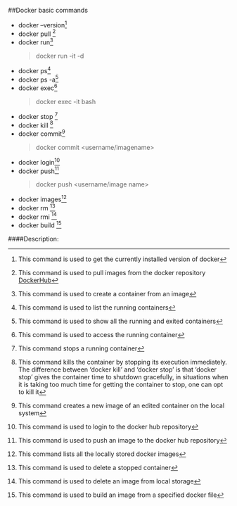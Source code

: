 ##Docker basic commands
- docker –version[^1]
- docker pull <image name>[^2]
- docker run[^3]
  > docker run -it -d <image name>
- docker ps[^4]
- docker ps -a[^5]
- docker exec[^6]
  > docker exec -it <container id> bash
- docker stop <container id>[^7]
- docker kill <container id>[^8]
- docker commit[^9]
  > docker commit <conatainer id> <username/imagename>
- docker login[^10]
- docker push[^11]
  > docker push <username/image name>
- docker images[^12]
- docker rm <container id>[^13]
- docker rmi <image-id>[^14]
- docker build <path to docker file>[^15]

####Description:
[^1]: This command is used to get the currently installed version of docker
[^2]: This command is used to pull images from the docker repository [DockerHub](https://hub.docker.com/)
[^3]: This command is used to create a container from an image
[^4]: This command is used to list the running containers
[^5]: This command is used to show all the running and exited containers
[^6]: This command is used to access the running container
[^7]: This command stops a running container
[^8]: This command kills the container by stopping its execution immediately. The difference between ‘docker kill’ and ‘docker stop’ is that ‘docker stop’ gives the container time to shutdown gracefully, in situations when it is taking too much time for getting the container to stop, one can opt to kill it
[^9]: This command creates a new image of an edited container on the local system
[^10]: This command is used to login to the docker hub repository
[^11]: This command is used to push an image to the docker hub repository
[^12]: This command lists all the locally stored docker images
[^13]: This command is used to delete a stopped container
[^14]: This command is used to delete an image from local storage
[^15]: This command is used to build an image from a specified docker file


